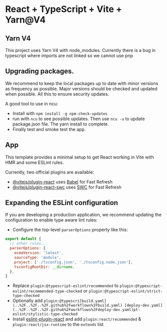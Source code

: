 # React + TypeScript + Vite + Yarn@V4

## Yarn V4
This project uses Yarn V4 with node_modules. Currently there is a bug in typescript where imports are not linked so we cannot use pnp

## Upgrading packages.

We recommend to keep the local packages up to date with minor versions as frequency as possible.
Major versions should be checked and updated when possible. All this to ensure security updates.

A good tool to use in ncu:
- Install with `npm install -g npm-check-updates`
- run with `ncu` to see possible updates. Then use `ncu -u` to update package.json file. The yarn install to complete.
- Finally test and smoke test the app. 

## App

This template provides a minimal setup to get React working in Vite with HMR and some ESLint rules.

Currently, two official plugins are available:

- [@vitejs/plugin-react](https://github.com/vitejs/vite-plugin-react/blob/main/packages/plugin-react/README.md) uses [Babel](https://babeljs.io/) for Fast Refresh
- [@vitejs/plugin-react-swc](https://github.com/vitejs/vite-plugin-react-swc) uses [SWC](https://swc.rs/) for Fast Refresh

## Expanding the ESLint configuration

If you are developing a production application, we recommend updating the configuration to enable type aware lint rules:

- Configure the top-level `parserOptions` property like this:

```js
export default {
  // other rules...
  parserOptions: {
    ecmaVersion: 'latest',
    sourceType: 'module',
    project: ['./tsconfig.json', './tsconfig.node.json'],
    tsconfigRootDir: __dirname,
  },
}
```

- Replace `plugin:@typescript-eslint/recommended` to `plugin:@typescript-eslint/recommended-type-checked` or `plugin:@typescript-eslint/strict-type-checked`
- Optionally add `plugin:@typescri[build.yaml](..%2F..%2F..%2F.github%2Fworkflows%2Fbuild.yaml)
[deploy-dev.yaml](..%2F..%2F..%2F.github%2Fworkflows%2Fdeploy-dev.yaml)pt-eslint/stylistic-type-checked`
- Install [eslint-plugin-react](https://github.com/jsx-eslint/eslint-plugin-react) and add `plugin:react/recommended` & `plugin:react/jsx-runtime` to the `extends` list
